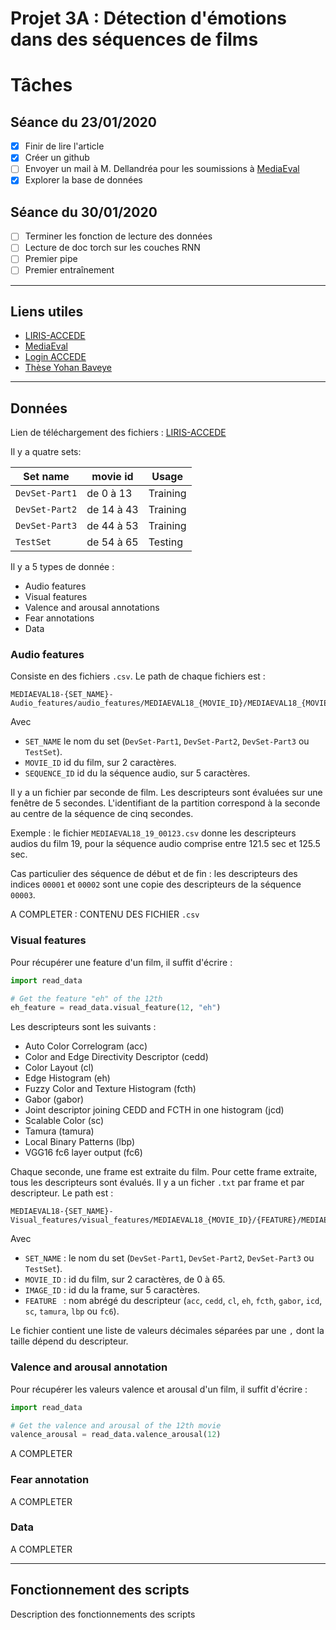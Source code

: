# Projet 3A : Détection d'émotions dans des séquences de films
# Tâches
## Séance du 23/01/2020
- [x] Finir de lire l'article
- [x] Créer un github
- [ ] Envoyer un mail à M. Dellandréa pour les soumissions à [MediaEval](http://www.multimediaeval.org/)
- [X] Explorer la base de données
## Séance du 30/01/2020
- [ ] Terminer les fonction de lecture des données
- [ ] Lecture de doc torch sur les couches RNN
- [ ] Premier pipe
- [ ] Premier entraînement
--------------------
## Liens utiles
+ [LIRIS-ACCEDE](https://liris-accede.ec-lyon.fr/)
+ [MediaEval](http://www.multimediaeval.org/)
+ [Login ACCEDE](https://liris-accede.ec-lyon.fr/files/database-download/download.php)
+ [Thèse Yohan Baveye](https://tel.archives-ouvertes.fr/tel-01272240/document)
--------------------
## Données
Lien de téléchargement des fichiers : [LIRIS-ACCEDE](https://liris-accede.ec-lyon.fr/)

Il y a quatre sets:

| Set name           | movie id    | Usage    |
| ------------------ | ----------- | -------- |
| ```DevSet-Part1``` | de 0 à 13   | Training |
| ```DevSet-Part2``` | de 14 à 43  | Training |
| ```DevSet-Part3``` | de 44 à 53  | Training |
| ```TestSet```      | de 54 à 65  | Testing  |

Il y a 5 types de donnée : 
+ Audio features
+ Visual features
+ Valence and arousal annotations
+ Fear annotations
+ Data


### Audio features

Consiste en des fichiers ```.csv```. Le path de chaque fichiers est :
```
MEDIAEVAL18-{SET_NAME}-Audio_features/audio_features/MEDIAEVAL18_{MOVIE_ID}/MEDIAEVAL18_{MOVIE_ID}_{SEQUENCE_ID}.csv
```
Avec 
+ ```SET_NAME``` le nom du set (```DevSet-Part1```, ```DevSet-Part2```, ```DevSet-Part3``` ou ```TestSet```).
+ ```MOVIE_ID``` id du film, sur 2 caractères.
+ ```SEQUENCE_ID``` id du la séquence audio, sur 5 caractères.

Il y a un fichier par seconde de film. Les descripteurs sont évaluées sur une fenêtre de 5 secondes. L'identifiant de la partition correspond à la seconde au centre de la séquence de cinq secondes. 

Exemple : le fichier ```MEDIAEVAL18_19_00123.csv``` donne les descripteurs audios du film 19, pour la séquence audio comprise entre 121.5 sec et 125.5 sec.

Cas particulier des séquence de début et de fin : les descripteurs des indices ```00001``` et ```00002``` sont une copie des descripteurs de la séquence ```00003```.

A COMPLETER : CONTENU DES FICHIER ```.csv```


### Visual features

Pour récupérer une feature d'un film, il suffit d'écrire :

```python
import read_data

# Get the feature "eh" of the 12th
eh_feature = read_data.visual_feature(12, "eh")
```

Les descripteurs sont les suivants : 

- Auto Color Correlogram (acc)
- Color and Edge Directivity Descriptor (cedd)
- Color Layout (cl)
- Edge Histogram (eh)
- Fuzzy Color and Texture Histogram (fcth)
- Gabor (gabor)
- Joint descriptor joining CEDD and FCTH in one histogram (jcd)
- Scalable Color (sc)
- Tamura (tamura)
- Local Binary Patterns (lbp) 
- VGG16 fc6 layer output (fc6)

Chaque seconde, une frame est extraite du film. Pour cette frame extraite, tous les descripteurs sont évalués. Il y a un ficher ```.txt``` par frame et par descripteur. Le path est : 

```
MEDIAEVAL18-{SET_NAME}-Visual_features/visual_features/MEDIAEVAL18_{MOVIE_ID}/{FEATURE}/MEDIAEVAL18_{MOVIE_ID}_{IMAGE_ID}_{FEATURE}.txt
```
Avec 
+ ```SET_NAME``` : le nom du set (```DevSet-Part1```, ```DevSet-Part2```, ```DevSet-Part3``` ou ```TestSet```).
+ ```MOVIE_ID``` : id du film, sur 2 caractères, de 0 à 65.
+ ```IMAGE_ID``` : id du la frame, sur 5 caractères.
+ ```FEATURE ``` : nom abrégé du descripteur (```acc```, ```cedd```, ```cl```, ```eh```, ```fcth```, ```gabor```, ```icd```, ```sc```, ```tamura```, ```lbp``` ou ```fc6```).

Le fichier contient une liste de valeurs décimales séparées par une ```,``` dont la taille dépend du descripteur.

### Valence and arousal annotation

Pour récupérer les valeurs valence et arousal d'un film, il suffit d'écrire :

```python
import read_data

# Get the valence and arousal of the 12th movie
valence_arousal = read_data.valence_arousal(12)
```


A COMPLETER


### Fear annotation

A COMPLETER

### Data

A COMPLETER

--------------------

## Fonctionnement des scripts
Description des fonctionnements des scripts
